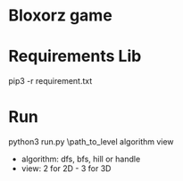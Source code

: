 # Bloxorz game
# Requirements Lib
pip3 -r requirement.txt
# Run
python3 run.py \path_to_level algorithm view

- algorithm: dfs, bfs, hill or handle
- view: 2 for 2D - 3 for 3D